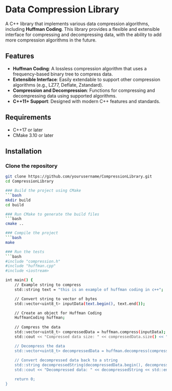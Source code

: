 # Data Compression Library

A C++ library that implements various data compression algorithms, including **Huffman Coding**. This library provides a flexible and extensible interface for compressing and decompressing data, with the ability to add more compression algorithms in the future.

## Features

- **Huffman Coding**: A lossless compression algorithm that uses a frequency-based binary tree to compress data.
- **Extensible Interface**: Easily extendable to support other compression algorithms (e.g., LZ77, Deflate, Zstandard).
- **Compression and Decompression**: Functions for compressing and decompressing data using supported algorithms.
- **C++11+ Support**: Designed with modern C++ features and standards.

## Requirements

- C++17 or later
- CMake 3.10 or later

## Installation

### Clone the repository
```bash
git clone https://github.com/yourusername/CompressionLibrary.git
cd CompressionLibrary

### Build the project using CMake
```bash
mkdir build
cd build

### Run CMake to generate the build files
```bash
cmake ..

### Compile the project
```bash
make

### Run the tests
```bash
#include "compression.h"
#include "huffman.cpp"
#include <iostream>

int main() {
    // Example string to compress
    std::string text = "this is an example of huffman coding in c++";

    // Convert string to vector of bytes
    std::vector<uint8_t> inputData(text.begin(), text.end());

    // Create an object for Huffman Coding
    HuffmanCoding huffman;
    
    // Compress the data
    std::vector<uint8_t> compressedData = huffman.compress(inputData);
    std::cout << "Compressed data size: " << compressedData.size() << " bytes" << std::endl;

    // Decompress the data
    std::vector<uint8_t> decompressedData = huffman.decompress(compressedData);
    
    // Convert decompressed data back to a string
    std::string decompressedString(decompressedData.begin(), decompressedData.end());
    std::cout << "Decompressed data: " << decompressedString << std::endl;

    return 0;
}